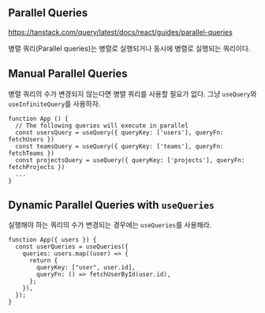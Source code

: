 ## Parallel Queries

https://tanstack.com/query/latest/docs/react/guides/parallel-queries

병렬 쿼리(Parallel queries)는 병렬로 실행되거나 동시에 병렬로 실행되는 쿼리이다.

## Manual Parallel Queries

병렬 쿼리의 수가 변경되지 않는다면 병렬 쿼리를 사용할 필요가 없다. 그냥 `useQuery`와 `useInfiniteQuery`를 사용하자.

```tsx
function App () {
  // The following queries will execute in parallel
  const usersQuery = useQuery({ queryKey: ['users'], queryFn: fetchUsers })
  const teamsQuery = useQuery({ queryKey: ['teams'], queryFn: fetchTeams })
  const projectsQuery = useQuery({ queryKey: ['projects'], queryFn: fetchProjects })
  ...
}
```

## Dynamic Parallel Queries with `useQueries`

실행해야 하는 쿼리의 수가 변경되는 경우에는 `useQueries`를 사용해라.

```tsx
function App({ users }) {
  const userQueries = useQueries({
    queries: users.map((user) => {
      return {
        queryKey: ["user", user.id],
        queryFn: () => fetchUserById(user.id),
      };
    }),
  });
}
```
